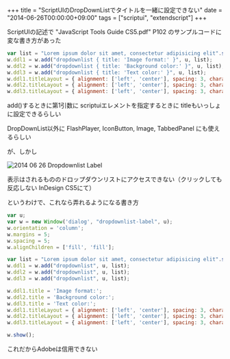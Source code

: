 +++
title = "ScriptUIのDropDownListでタイトルを一緒に設定できない"
date = "2014-06-26T00:00:00+09:00"
tags = ["scriptui", "extendscript"]
+++

ScriptUIの記述で "JavaScript Tools Guide CS5.pdf" P102 のサンプルコードに変な書き方があった

```js
var list = "Lorem ipsum dolor sit amet, consectetur adipisicing elit".split(" ");
w.ddl1 = w.add("dropdownlist { title: 'Image format:' }", u, list);
w.ddl2 = w.add("dropdownlist { title: 'Background color:' }", u, list); 
w.ddl3 = w.add("dropdownlist { title: 'Text color:' }", u, list); 
w.ddl1.titleLayout = { alignment: ['left', 'center'], spacing: 3, characters: 16, justify: 'right' }; 
w.ddl2.titleLayout = { alignment: ['left', 'center'], spacing: 3, characters: 16, justify: 'right' }; 
w.ddl3.titleLayout = { alignment: ['left', 'center'], spacing: 3, characters: 16, justify: 'right' };
```

add()するときに第1引数に scriptuiエレメントを指定するときに titleもいっしょに設定できるらしい

DropDownList以外に FlashPlayer, IconButton, Image, TabbedPanel にも使えるらしい

が、しかし

![2014 06 26 Dropdownlist Label](/images/2014-06-26_dropdownlist-label.png)

表示はされるもののドロップダウンリストにアクセスできない（クリックしても反応しない InDesign CS5にて）

というわけで、これなら弄れるようになる書き方

```js
var u;
var w = new Window('dialog', "dropdownlist-label", u);
w.orientation = 'column';
w.margins = 5;
w.spacing = 5;
w.alignChildren = ['fill', 'fill'];

var list = "Lorem ipsum dolor sit amet, consectetur adipisicing elit".split(" ");
w.ddl1 = w.add("dropdownlist", u, list);
w.ddl2 = w.add("dropdownlist", u, list);
w.ddl3 = w.add("dropdownlist", u, list);

w.ddl1.title = 'Image format:';
w.ddl2.title = 'Background color:';
w.ddl3.title = 'Text color:';
w.ddl1.titleLayout = { alignment: ['left', 'center'], spacing: 3, characters: 16, justify: 'right' }; 
w.ddl2.titleLayout = { alignment: ['left', 'center'], spacing: 3, characters: 16, justify: 'right' }; 
w.ddl3.titleLayout = { alignment: ['left', 'center'], spacing: 3, characters: 16, justify: 'right' };

w.show();
```

これだからAdobeは信用できない